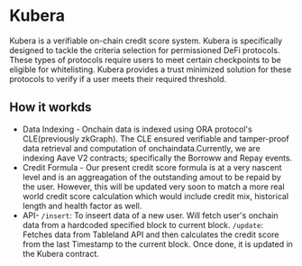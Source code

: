 # Kubera

Kubera is a verifiable on-chain credit score system. Kubera is specifically designed to tackle the criteria selection for permissioned DeFi protocols. These types of protocols require users to meet certain checkpoints to be eligible for whitelisting. Kubera provides a trust minimized solution for these protocols to verify if a user meets their required threshold.

## How it workds

* Data Indexing - Onchain data is indexed using ORA protocol's CLE(previously zkGraph). The CLE ensured verifiable and tamper-proof data retrieval and computation of onchaindata.Currently, we are indexing Aave V2 contracts; specifically the Borroww and Repay events.
* Credit Formula - Our present credit score formula is at a very nascent level and is an aggreagation of the outstanding amout to be repaid by the user. However, this will be updated very soon to match a more real world credit score calculation which would include credit mix, historical length and health factor as well.
* API-
  `/insert`: To inseert data of a new user. Will fetch user's onchain data from a hardcoded specified block to current block.
  `/update`: Fetches data from Tableland API and then calculates the credit score from the last Timestamp to the current block. Once done, it is updated in the Kubera contract.

